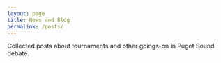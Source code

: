 ```yaml
---
layout: page
title: News and Blog
permalink: /posts/
---
```


Collected posts about tournaments and other goings-on in Puget Sound debate. 
